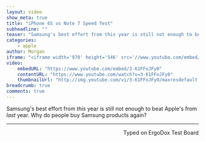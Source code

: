 ```yaml
---
layout: video
show_meta: true
title: "iPhone 6S vs Note 7 Speed Test"
subheadline: ""
teaser: "Samsung's best effort from this year is still not enough to beat Apple's from last year."
categories:
    - apple
author: Morgan
iframe: "<iframe width='970' height='546' src='//www.youtube.com/embed/' frameborder='0' allowfullscreen></iframe>"
video:
    embedURL: "https://www.youtube.com/embed/3-61FFoJFy0"
    contentURL: "https://www.youtube.com/watch?v=3-61FFoJFy0"
    thumbnailUrl: "http://img.youtube.com/vi/3-61FFoJFy0/maxresdefault.jpg"
breadcrumb: true
comments: true
---
```


Samsung's best effort from _this_ year is still not enough to beat Apple's from _last_ year. Why do people buy Samsung products again?

---
<p align="right">Typed on ErgoDox Test Board</p>
